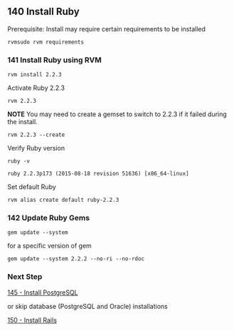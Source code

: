 ## 140 Install Ruby

Prerequisite: Install may require certain requirements to be installed

```
rvmsudo rvm requirements
```

### 141 Install Ruby using RVM

```
rvm install 2.2.3
```

Activate Ruby 2.2.3

```
rvm 2.2.3
```

**NOTE** You may need to create a gemset to switch to 2.2.3 if it failed during the install.

```
rvm 2.2.3 --create
```

Verify Ruby version

```
ruby -v
```

```console
ruby 2.2.3p173 (2015-08-18 revision 51636) [x86_64-linux]
```

Set default Ruby

```
rvm alias create default ruby-2.2.3
```

### 142 Update Ruby Gems

```
gem update --system
```

for a specific version of gem

```
gem update --system 2.2.2 --no-ri --no-rdoc
```

### Next Step

[145 - Install PostgreSQL](https://github.com/sleepepi/sleepepi/tree/master/virtual-machines/145-install-postgresql.md)

or skip database (PostgreSQL and Oracle) installations

[150 - Install Rails](https://github.com/sleepepi/sleepepi/tree/master/virtual-machines/150-install-rails.md)
